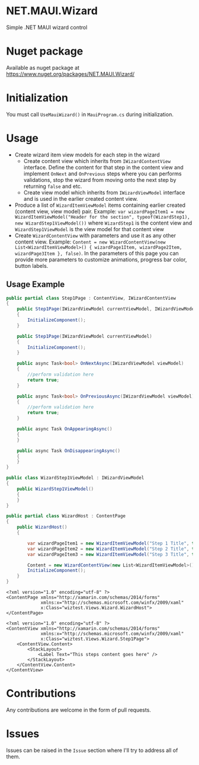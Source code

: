 # NET.MAUI.Wizard
Simple .NET MAUI wizard control

# Nuget package
Available as nuget package at https://www.nuget.org/packages/NET.MAUI.Wizard/

# Initialization
You must call `UseMauiWizard()` in `MauiProgram.cs` during initialization.

# Usage

- Create wizard item view models for each step in the wizard
  - Create content view which inherits from `IWizardContentView` interface. Define the content for that step in the content view and implement `OnNext` and `OnPrevious` steps where you can performs validations, stop the wizard from moving onto the next step by returning `false` and etc.
  - Create view model which inherits from `IWizardViewModel` interface and is used in the earlier created content view.
- Produce a list of `WizardItemViewModel` items containing earlier created (content view, view model) pair. Example: `var wizardPageItem1 = new WizardItemViewModel("Header for the section", typeof(WizardStep1), new WizardStep1ViewModel())` where `WizardStep1` is the content view and `WizardStep1ViewModel` is the view model for that content view
- Create `WizardContentView` with parameters and use it as any other content view. Example: `Content = new WizardContentView(new List<WizardItemViewModel>() { wizardPage1Item, wizardPage2Item, wizardPage3Item }, false)`. In the parameters of this page you can provide more parameters to customize animations, progress bar color, button labels. 

## Usage Example
```csharp
public partial class Step1Page : ContentView, IWizardContentView
{
    public Step1Page(IWizardViewModel currentViewModel, IWizardViewModel PreviousViewModel)
    {
        InitializeComponent();
    }

    public Step1Page(IWizardViewModel currentViewModel)
    {
        InitializeComponent();
    }

    public async Task<bool> OnNextAsync(IWizardViewModel viewModel)
    {
        //perform validation here
        return true;
    }

    public async Task<bool> OnPreviousAsync(IWizardViewModel viewModel)
    {
        //perform validation here
        return true;
    }

    public async Task OnAppearingAsync()
    {
    }

    public async Task OnDisappearingAsync()
    {
    }
}
```

```csharp
public class WizardStep1ViewModel : IWizardViewModel
{
    public WizardStep1ViewModel()
    {
    }
}
```

```csharp
public partial class WizardHost : ContentPage
{
    public WizardHost()
    {

        var wizardPageItem1 = new WizardItemViewModel("Step 1 Title", typeof(Step1Page), new WizardStep1ViewModel());
        var wizardPageItem2 = new WizardItemViewModel("Step 2 Title", typeof(Step2Page), new WizardStep2ViewModel());
        var wizardPageItem3 = new WizardItemViewModel("Step 3 Title", typeof(Step3Page), new WizardStep3ViewModel());

        Content = new WizardContentView(new List<WizardItemViewModel>() { wizardPageItem1, wizardPageItem2, wizardPageItem3 });
        InitializeComponent();
    }
}
```

```xaml
<?xml version="1.0" encoding="utf-8" ?>
<ContentPage xmlns="http://xamarin.com/schemas/2014/forms"
             xmlns:x="http://schemas.microsoft.com/winfx/2009/xaml"
             x:Class="wiztest.Views.Wizard.WizardHost">
</ContentPage>
```

```xaml
<?xml version="1.0" encoding="utf-8" ?>
<ContentView xmlns="http://xamarin.com/schemas/2014/forms"
             xmlns:x="http://schemas.microsoft.com/winfx/2009/xaml"
             x:Class="wiztest.Views.Wizard.Step1Page">
    <ContentView.Content>
        <StackLayout>
            <Label Text="This steps content goes here" />
        </StackLayout>
    </ContentView.Content>
</ContentView>
```


# Contributions

Any contributions are welcome in the form of pull requests.

# Issues

Issues can be raised in the `Issue` section where I'll try to address all of them.
